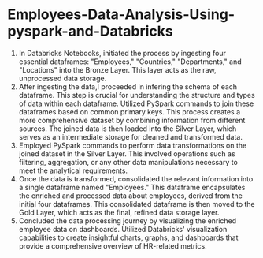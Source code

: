 # Employees-Data-Analysis-Using-pyspark-and-Databricks

1. In Databricks Notebooks, initiated the process by ingesting four essential dataframes: "Employees," "Countries," "Departments," and "Locations" into the Bronze Layer. This layer acts as the raw, unprocessed data storage.
2. After ingesting the data,I proceeded in infering the schema of each dataframe. This step is crucial for understanding the structure and types of data within each dataframe. Utilized PySpark commands to join these dataframes based on common primary keys. This process creates a more comprehensive dataset by combining information from different sources. The joined data is then loaded into the Silver Layer, which serves as an intermediate storage for cleaned and transformed data.
3. Employed PySpark commands to perform data transformations on the joined dataset in the Silver Layer. This involved operations such as filtering, aggregation, or any other data manipulations necessary to meet the analytical requirements.
4. Once the data is transformed, consolidated the relevant information into a single dataframe named "Employees." This dataframe encapsulates the enriched and processed data about employees, derived from the initial four dataframes. This consolidated dataframe is then moved to the Gold Layer, which acts as the final, refined data storage layer.
5. Concluded the data processing journey by visualizing the enriched employee data on dashboards. Utilized Databricks' visualization capabilities to create insightful charts, graphs, and dashboards that provide a comprehensive overview of HR-related metrics. 
